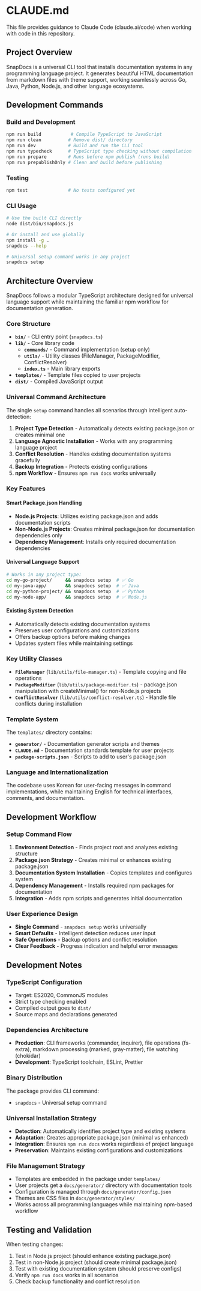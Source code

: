 # CLAUDE.md

This file provides guidance to Claude Code (claude.ai/code) when working with code in this repository.

## Project Overview

SnapDocs is a universal CLI tool that installs documentation systems in any programming language project. It generates beautiful HTML documentation from markdown files with theme support, working seamlessly across Go, Java, Python, Node.js, and other language ecosystems.

## Development Commands

### Build and Development
```bash
npm run build           # Compile TypeScript to JavaScript
npm run clean          # Remove dist/ directory
npm run dev            # Build and run the CLI tool
npm run typecheck      # TypeScript type checking without compilation
npm run prepare        # Runs before npm publish (runs build)
npm run prepublishOnly # Clean and build before publishing
```

### Testing
```bash
npm test               # No tests configured yet
```

### CLI Usage
```bash
# Use the built CLI directly
node dist/bin/snapdocs.js

# Or install and use globally
npm install -g .
snapdocs --help

# Universal setup command works in any project
snapdocs setup
```

## Architecture Overview

SnapDocs follows a modular TypeScript architecture designed for universal language support while maintaining the familiar npm workflow for documentation generation.

### Core Structure
- **`bin/`** - CLI entry point (`snapdocs.ts`)
- **`lib/`** - Core library code
  - **`commands/`** - Command implementation (setup only)
  - **`utils/`** - Utility classes (FileManager, PackageModifier, ConflictResolver)
  - **`index.ts`** - Main library exports
- **`templates/`** - Template files copied to user projects
- **`dist/`** - Compiled JavaScript output

### Universal Command Architecture

The single `setup` command handles all scenarios through intelligent auto-detection:

1. **Project Type Detection** - Automatically detects existing package.json or creates minimal one
2. **Language Agnostic Installation** - Works with any programming language project
3. **Conflict Resolution** - Handles existing documentation systems gracefully
4. **Backup Integration** - Protects existing configurations
5. **npm Workflow** - Ensures `npm run docs` works universally

### Key Features

#### Smart Package.json Handling
- **Node.js Projects**: Utilizes existing package.json and adds documentation scripts
- **Non-Node.js Projects**: Creates minimal package.json for documentation dependencies only
- **Dependency Management**: Installs only required documentation dependencies

#### Universal Language Support
```bash
# Works in any project type:
cd my-go-project/     && snapdocs setup  # ✅ Go
cd my-java-app/       && snapdocs setup  # ✅ Java  
cd my-python-project/ && snapdocs setup  # ✅ Python
cd my-node-app/       && snapdocs setup  # ✅ Node.js
```

#### Existing System Detection
- Automatically detects existing documentation systems
- Preserves user configurations and customizations
- Offers backup options before making changes
- Updates system files while maintaining settings

### Key Utility Classes
- **`FileManager`** (`lib/utils/file-manager.ts`) - Template copying and file operations
- **`PackageModifier`** (`lib/utils/package-modifier.ts`) - package.json manipulation with createMinimal() for non-Node.js projects
- **`ConflictResolver`** (`lib/utils/conflict-resolver.ts`) - Handle file conflicts during installation

### Template System
The `templates/` directory contains:
- **`generator/`** - Documentation generator scripts and themes
- **`CLAUDE.md`** - Documentation standards template for user projects
- **`package-scripts.json`** - Scripts to add to user's package.json

### Language and Internationalization
The codebase uses Korean for user-facing messages in command implementations, while maintaining English for technical interfaces, comments, and documentation.

## Development Workflow

### Setup Command Flow
1. **Environment Detection** - Finds project root and analyzes existing structure
2. **Package.json Strategy** - Creates minimal or enhances existing package.json
3. **Documentation System Installation** - Copies templates and configures system
4. **Dependency Management** - Installs required npm packages for documentation
5. **Integration** - Adds npm scripts and generates initial documentation

### User Experience Design
- **Single Command** - `snapdocs setup` works universally
- **Smart Defaults** - Intelligent detection reduces user input
- **Safe Operations** - Backup options and conflict resolution
- **Clear Feedback** - Progress indication and helpful error messages

## Development Notes

### TypeScript Configuration
- Target: ES2020, CommonJS modules
- Strict type checking enabled
- Compiled output goes to `dist/`
- Source maps and declarations generated

### Dependencies Architecture
- **Production**: CLI frameworks (commander, inquirer), file operations (fs-extra), markdown processing (marked, gray-matter), file watching (chokidar)
- **Development**: TypeScript toolchain, ESLint, Prettier

### Binary Distribution
The package provides CLI command:
- `snapdocs` - Universal setup command

### Universal Installation Strategy
- **Detection**: Automatically identifies project type and existing systems
- **Adaptation**: Creates appropriate package.json (minimal vs enhanced)
- **Integration**: Ensures `npm run docs` works regardless of project language
- **Preservation**: Maintains existing configurations and customizations

### File Management Strategy
- Templates are embedded in the package under `templates/`
- User projects get a `docs/generator/` directory with documentation tools
- Configuration is managed through `docs/generator/config.json`
- Themes are CSS files in `docs/generator/styles/`
- Works across all programming languages while maintaining npm-based workflow

## Testing and Validation

When testing changes:
1. Test in Node.js project (should enhance existing package.json)
2. Test in non-Node.js project (should create minimal package.json)
3. Test with existing documentation system (should preserve configs)
4. Verify `npm run docs` works in all scenarios
5. Check backup functionality and conflict resolution